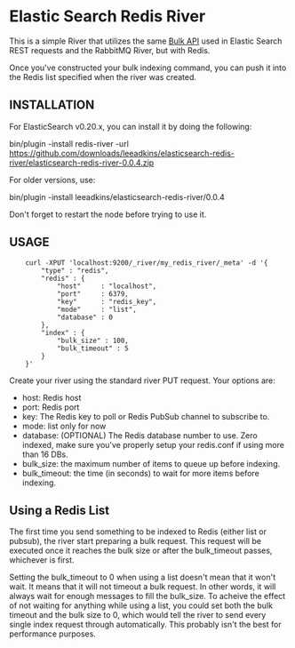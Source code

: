 # Elastic Search Redis River

This is a simple River that utilizes the same [Bulk API](http://www.elasticsearch.org/guide/reference/api/bulk.html) used 
in Elastic Search REST requests and the RabbitMQ River, but
with Redis.

Once you've constructed your bulk indexing command, you can push it into the Redis list specified when the river was created.
 
 
## INSTALLATION

For ElasticSearch v0.20.x, you can install it by doing the following:

bin/plugin -install redis-river -url https://github.com/downloads/leeadkins/elasticsearch-redis-river/elasticsearch-redis-river-0.0.4.zip

For older versions, use:

bin/plugin -install leeadkins/elasticsearch-redis-river/0.0.4

Don't forget to restart the node before trying to use it.

## USAGE
	  	curl -XPUT 'localhost:9200/_river/my_redis_river/_meta' -d '{
		    "type" : "redis",
		    "redis" : {
		        "host"     : "localhost", 
		        "port"     : 6379,
		        "key"      : "redis_key",
		        "mode"     : "list",
		        "database" : 0
		    },
		    "index" : {
		        "bulk_size" : 100,
		        "bulk_timeout" : 5
		    }
		}'


Create your river using the standard river PUT request. Your options are:
 - host:         Redis host
 - port:         Redis port
 - key:          The Redis key to poll or Redis PubSub channel to subscribe to.
 - mode:         list only for now
 - database:     (OPTIONAL) The Redis database number to use. Zero indexed, make sure you've properly setup your redis.conf if using more than 16 DBs.
 - bulk_size:    the maximum number of items to queue up before indexing.
 - bulk_timeout: the time (in seconds) to wait for more items before indexing.



## Using a Redis List
The first time you send something to be indexed to Redis (either list or pubsub),
the river start preparing a bulk request. This request will be executed once it
reaches the bulk size or after the bulk_timeout passes, whichever is first.

Setting the bulk_timeout to 0 when using a list doesn't mean that it won't wait.
It means that it will not timeout a bulk request. In other words, it will always
wait for enough messages to fill the bulk_size. To acheive the effect of not waiting for
anything while using a list, you could set both the bulk timeout and the bulk size
to 0, which would tell the river to send every single index request through automatically.
This probably isn't the best for performance purposes.
